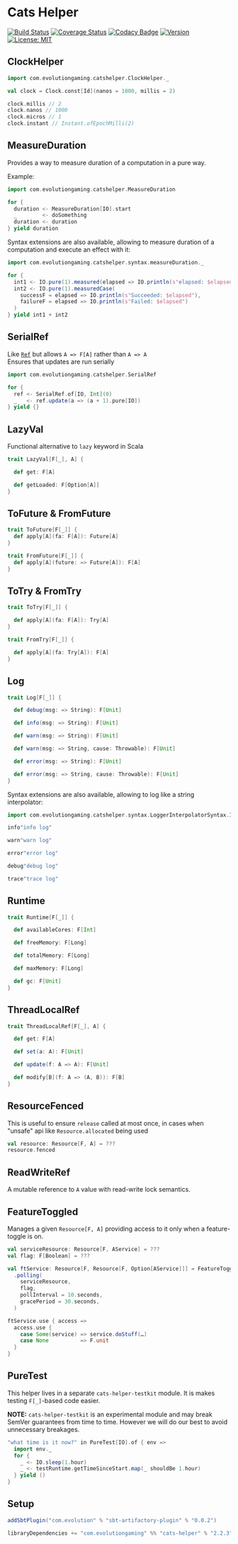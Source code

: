 # Cats Helper
[![Build Status](https://github.com/evolution-gaming/cats-helper/workflows/CI/badge.svg)](https://github.com/evolution-gaming/cats-helper/actions?query=workflow%3ACI)
[![Coverage Status](https://coveralls.io/repos/evolution-gaming/cats-helper/badge.svg)](https://coveralls.io/r/evolution-gaming/cats-helper)
[![Codacy Badge](https://api.codacy.com/project/badge/Grade/69204a35e17b4e068db5861524bef5b7)](https://www.codacy.com/app/evolution-gaming/cats-helper?utm_source=github.com&amp;utm_medium=referral&amp;utm_content=evolution-gaming/cats-helper&amp;utm_campaign=Badge_Grade)
[![Version](https://img.shields.io/badge/version-click-blue)](https://evolution.jfrog.io/artifactory/api/search/latestVersion?g=com.evolutiongaming&a=cats-helper_2.13&repos=public)
[![License: MIT](https://img.shields.io/badge/License-MIT-yellowgreen.svg)](https://opensource.org/licenses/MIT)

## ClockHelper

```scala
import com.evolutiongaming.catshelper.ClockHelper._

val clock = Clock.const[Id](nanos = 1000, millis = 2)

clock.millis // 2
clock.nanos // 1000
clock.micros // 1
clock.instant // Instant.ofEpochMilli(2)
```

## MeasureDuration

Provides a way to measure duration of a computation in a pure way.

Example:
```scala
import com.evolutiongaming.catshelper.MeasureDuration

for {
  duration <- MeasureDuration[IO].start
  _        <- doSomething
  duration <- duration
} yield duration
```

Syntax extensions are also available, allowing to measure duration of a computation and execute an effect with it:
```scala
import com.evolutiongaming.catshelper.syntax.measureDuration._

for {
  int1 <- IO.pure(1).measured(elapsed => IO.println(s"elapsed: $elapsed"))
  int2 <- IO.pure(1).measuredCase(
    successF = elapsed => IO.println(s"Succeeded: $elapsed"),
    failureF = elapsed => IO.println(s"Failed: $elapsed")
  )
} yield int1 + int2
```

## SerialRef

Like [`Ref`](https://typelevel.org/cats-effect/concurrency/ref.html) but allows `A => F[A]` rather than `A => A`  
Ensures that updates are run serially

```scala
import com.evolutiongaming.catshelper.SerialRef

for {
  ref <- SerialRef.of[IO, Int](0)
  _   <- ref.update(a => (a + 1).pure[IO])
} yield {}
```

## LazyVal

Functional alternative to `lazy` keyword in Scala

```scala
trait LazyVal[F[_], A] {

  def get: F[A]

  def getLoaded: F[Option[A]]
}
```

## ToFuture & FromFuture

```scala
trait ToFuture[F[_]] {
  def apply[A](fa: F[A]): Future[A]
}

trait FromFuture[F[_]] {
  def apply[A](future: => Future[A]): F[A]
}
```

## ToTry & FromTry

```scala
trait ToTry[F[_]] {

  def apply[A](fa: F[A]): Try[A]
}

trait FromTry[F[_]] {

  def apply[A](fa: Try[A]): F[A]
}
```

## Log

```scala
trait Log[F[_]] {

  def debug(msg: => String): F[Unit]

  def info(msg: => String): F[Unit]

  def warn(msg: => String): F[Unit]

  def warn(msg: => String, cause: Throwable): F[Unit]

  def error(msg: => String): F[Unit]

  def error(msg: => String, cause: Throwable): F[Unit]
}
```

Syntax extensions are also available, allowing to log like a string interpolator:

```scala
import com.evolutiongaming.catshelper.syntax.LoggerInterpolatorSyntax.Interpolator

info"info log"

warn"warn log"

error"error log"

debug"debug log"

trace"trace log"

```

## Runtime

```scala
trait Runtime[F[_]] {

  def availableCores: F[Int]

  def freeMemory: F[Long]

  def totalMemory: F[Long]

  def maxMemory: F[Long]

  def gc: F[Unit]
}
```

## ThreadLocalRef

```scala
trait ThreadLocalRef[F[_], A] {

  def get: F[A]

  def set(a: A): F[Unit]

  def update(f: A => A): F[Unit]

  def modify[B](f: A => (A, B)): F[B]
}
```

## ResourceFenced

This is useful to ensure `release` called at most once, in cases when "unsafe" api like `Resource.allocated` being used

```scala
val resource: Resource[F, A] = ???
resource.fenced
```

## ReadWriteRef

A mutable reference to `A` value with read-write lock semantics.

## FeatureToggled

Manages a given `Resource[F, A]` providing access to it only when a feature-toggle is on.

```scala
val serviceResource: Resource[F, AService] = ???
val flag: F[Boolean] = ???

val ftService: Resource[F, Resource[F, Option[AService]]] = FeatureToggled
  .polling(
    serviceResource,
    flag,
    pollInterval = 10.seconds,
    gracePeriod = 30.seconds,
  )

ftService.use { access =>
  access.use {
    case Some(service) => service.doStuff(…)
    case None          => F.unit
  }
}
```

## PureTest

This helper lives in a separate `cats-helper-testkit` module. It is makes testing `F[_]`-based code easier.

**NOTE:** `cats-helper-testkit` is an experimental module and may break SemVer guarantees from time to time.
However we will do our best to avoid unnecessary breakages.

```scala
"what time is it now?" in PureTest[IO].of { env =>
  import env._
  for {
    _ <- IO.sleep(1.hour)
    _ <- testRuntime.getTimeSinceStart.map(_ shouldBe 1.hour)
  } yield ()
}
```

## Setup

```scala
addSbtPlugin("com.evolution" % "sbt-artifactory-plugin" % "0.0.2")

libraryDependencies += "com.evolutiongaming" %% "cats-helper" % "2.2.3"
```
